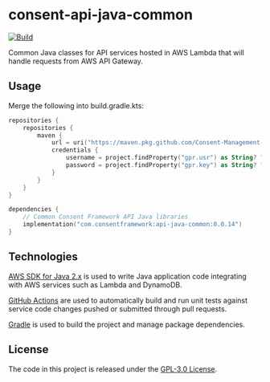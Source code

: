 # consent-api-java-common

[![Build](https://github.com/Consent-Management-Platform/consent-api-java-common/actions/workflows/test.yml/badge.svg)](https://github.com/Consent-Management-Platform/consent-api-java-common/actions/workflows/test.yml)

Common Java classes for API services hosted in AWS Lambda that will handle requests from AWS API Gateway.

## Usage

Merge the following into build.gradle.kts:

```kotlin
repositories {
    repositories {
        maven {
            url = uri("https://maven.pkg.github.com/Consent-Management-Platform/consent-api-java-common")
            credentials {
                username = project.findProperty("gpr.usr") as String? ?: System.getenv("GITHUB_USERNAME")
                password = project.findProperty("gpr.key") as String? ?: System.getenv("GITHUB_TOKEN")
            }
        }
    }
}

dependencies {
    // Common Consent Framework API Java libraries
    implementation("com.consentframework:api-java-common:0.0.14")
}
```

## Technologies
[AWS SDK for Java 2.x](https://docs.aws.amazon.com/sdk-for-java/latest/developer-guide) is used to write Java application code integrating with AWS services such as Lambda and DynamoDB.

[GitHub Actions](https://docs.github.com/en/actions) are used to automatically build and run unit tests against service code changes pushed or submitted through pull requests.

[Gradle](https://docs.gradle.org) is used to build the project and manage package dependencies.

## License
The code in this project is released under the [GPL-3.0 License](LICENSE).
